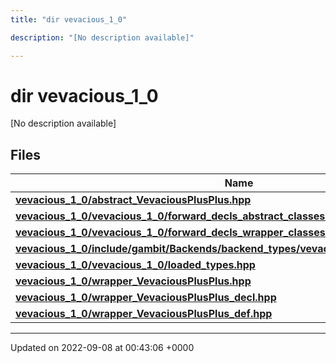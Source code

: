 ```yaml
---
title: "dir vevacious_1_0"

description: "[No description available]"

---
```


# dir vevacious_1_0

[No description available]

## Files

| Name           |
| -------------- |
| **[vevacious_1_0/abstract_VevaciousPlusPlus.hpp](/documentation/code/files/abstract__vevaciousplusplus_8hpp/#file-abstract-vevaciousplusplus-hpp)**  |
| **[vevacious_1_0/vevacious_1_0/forward_decls_abstract_classes.hpp](/documentation/code/files/vevacious__1__0_2forward__decls__abstract__classes_8hpp/#file-vevacious-1-0-forward-decls-abstract-classes-hpp)**  |
| **[vevacious_1_0/vevacious_1_0/forward_decls_wrapper_classes.hpp](/documentation/code/files/vevacious__1__0_2forward__decls__wrapper__classes_8hpp/#file-vevacious-1-0-forward-decls-wrapper-classes-hpp)**  |
| **[vevacious_1_0/include/gambit/Backends/backend_types/vevacious_1_0/identification.hpp](/documentation/code/files/include_2gambit_2backends_2backend__types_2vevacious__1__0_2identification_8hpp/#file-include-gambit-backends-backend-types-vevacious-1-0-identification-hpp)**  |
| **[vevacious_1_0/vevacious_1_0/loaded_types.hpp](/documentation/code/files/vevacious__1__0_2loaded__types_8hpp/#file-vevacious-1-0-loaded-types-hpp)**  |
| **[vevacious_1_0/wrapper_VevaciousPlusPlus.hpp](/documentation/code/files/wrapper__vevaciousplusplus_8hpp/#file-wrapper-vevaciousplusplus-hpp)**  |
| **[vevacious_1_0/wrapper_VevaciousPlusPlus_decl.hpp](/documentation/code/files/wrapper__vevaciousplusplus__decl_8hpp/#file-wrapper-vevaciousplusplus-decl-hpp)**  |
| **[vevacious_1_0/wrapper_VevaciousPlusPlus_def.hpp](/documentation/code/files/wrapper__vevaciousplusplus__def_8hpp/#file-wrapper-vevaciousplusplus-def-hpp)**  |






-------------------------------

Updated on 2022-09-08 at 00:43:06 +0000
